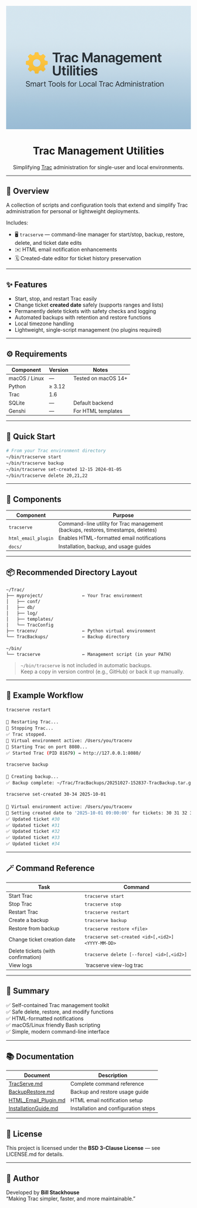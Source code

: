 <p align="center">
  <img src="https://github.com/billsdesk/TracTools/blob/main/tractools-banner.png?raw=true" 
       alt="Trac Management Utilities Banner" width="800">
</p>

<h1 align="center">Trac Management Utilities</h1>

<p align="center">
  Simplifying <a href="https://trac.edgewall.org/">Trac</a> administration for single-user and local environments.
</p>

---

## 🧰 Overview

A collection of scripts and configuration tools that extend and simplify Trac administration for personal or lightweight deployments.

Includes:

- 🖥️ `tracserve` — command-line manager for start/stop, backup, restore, delete, and ticket date edits  
- ✉️ HTML email notification enhancements  
- 🗓️ Created-date editor for ticket history preservation  

---

## ✨ Features

- Start, stop, and restart Trac easily  
- Change ticket **created date** safely (supports ranges and lists)  
- Permanently delete tickets with safety checks and logging  
- Automated backups with retention and restore functions  
- Local timezone handling  
- Lightweight, single-script management (no plugins required)  

---

## ⚙️ Requirements

| Component | Version | Notes |
|------------|----------|--------|
| macOS / Linux | — | Tested on macOS 14+ |
| Python | ≥ 3.12 | |
| Trac | 1.6 | |
| SQLite | — | Default backend |
| Genshi | — | For HTML templates |

---

## 🚀 Quick Start

```bash
# From your Trac environment directory
~/bin/tracserve start
~/bin/tracserve backup
~/bin/tracserve set-created 12-15 2024-01-05
~/bin/tracserve delete 20,21,22
```

---

## 🧩 Components

| Component | Purpose |
|------------|----------|
| `tracserve` | Command-line utility for Trac management (backups, restores, timestamps, deletes) |
| `html_email_plugin` | Enables HTML-formatted email notifications |
| `docs/` | Installation, backup, and usage guides |

---

## 📦 Recommended Directory Layout

```
~/Trac/
├── myproject/               ← Your Trac environment
│   ├── conf/
│   ├── db/
│   ├── log/
│   ├── templates/
│   └── TracConfig
├── tracenv/                 ← Python virtual environment
└── TracBackups/             ← Backup directory

~/bin/
└── tracserve                ← Management script (in your PATH)
```

> `~/bin/tracserve` is not included in automatic backups.  
> Keep a copy in version control (e.g., GitHub) or back it up manually.

---

## 🧠 Example Workflow

```bash
tracserve restart

🔄 Restarting Trac...
🛑 Stopping Trac...
✅ Trac stopped.
🧠 Virtual environment active: /Users/you/tracenv
🚀 Starting Trac on port 8080...
✅ Started Trac (PID 81679) → http://127.0.0.1:8080/
```

```bash
tracserve backup

💾 Creating backup...
✅ Backup complete: ~/Trac/TracBackups/20251027-152837-TracBackup.tar.gz
```

```bash
tracserve set-created 30-34 2025-10-01

🧠 Virtual environment active: /Users/you/tracenv
📝 Setting created date to '2025-10-01 09:00:00' for tickets: 30 31 32 33 34
✅ Updated ticket #30
✅ Updated ticket #31
✅ Updated ticket #32
✅ Updated ticket #33
✅ Updated ticket #34
```

---

## 🪄 Command Reference

| Task | Command |
|------|----------|
| Start Trac | `tracserve start` |
| Stop Trac | `tracserve stop` |
| Restart Trac | `tracserve restart` |
| Create a backup | `tracserve backup` |
| Restore from backup | `tracserve restore <file>` |
| Change ticket creation date | `tracserve set-created <id>[,<id2>] <YYYY-MM-DD>` |
| Delete tickets (with confirmation) | `tracserve delete [--force] <id>[,<id2>]` |
| View logs | `tracserve view-log trac|tracserve <count>` |

---

## 🧾 Summary

✅ Self-contained Trac management toolkit  
✅ Safe delete, restore, and modify functions  
✅ HTML-formatted notifications  
✅ macOS/Linux friendly Bash scripting  
✅ Simple, modern command-line interface  

---

## 📚 Documentation

| Document | Description |
|-----------|--------------|
| [TracServe.md](docs/TracServe.md) | Complete command reference |
| [BackupRestore.md](docs/BackupRestore.md) | Backup and restore usage guide |
| [HTML_Email_Plugin.md](docs/HTML_Email_Plugin.md) | HTML email notification setup |
| [InstallationGuide.md](docs/InstallationGuide.md) | Installation and configuration steps |

---

## 📄 License
This project is licensed under the **BSD 3-Clause License** — see LICENSE.md for details.

---

## 💬 Author
Developed by **Bill Stackhouse**  
“Making Trac simpler, faster, and more maintainable.”
